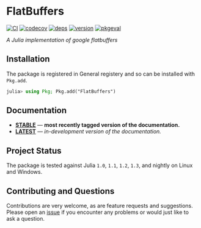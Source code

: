 
# FlatBuffers

[![CI](https://github.com/JuliaData/FlatBuffers.jl/workflows/CI/badge.svg)](https://github.com/JuliaData/FlatBuffers.jl/actions?query=workflow%3ACI)
[![codecov](https://codecov.io/gh/JuliaData/FlatBuffers.jl/branch/master/graph/badge.svg)](https://codecov.io/gh/JuliaData/FlatBuffers.jl)
[![deps](https://juliahub.com/docs/FlatBuffers/deps.svg)](https://juliahub.com/ui/Packages/FlatBuffers/rNtRK?t=2)
[![version](https://juliahub.com/docs/FlatBuffers/version.svg)](https://juliahub.com/ui/Packages/FlatBuffers/rNtRK)
[![pkgeval](https://juliahub.com/docs/FlatBuffers/pkgeval.svg)](https://juliahub.com/ui/Packages/FlatBuffers/rNtRK)

*A Julia implementation of google flatbuffers*

## Installation

The package is registered in General registery and so can be installed with `Pkg.add`.

```julia
julia> using Pkg; Pkg.add("FlatBuffers")
```

## Documentation

- [**STABLE**][docs-stable-url] &mdash; **most recently tagged version of the documentation.**
- [**LATEST**][docs-latest-url] &mdash; *in-development version of the documentation.*

## Project Status

The package is tested against Julia `1.0`, `1.1`, `1.2`, `1.3`, and nightly on Linux and Windows.

## Contributing and Questions

Contributions are very welcome, as are feature requests and suggestions. Please open an
[issue][issues-url] if you encounter any problems or would just like to ask a question.



[docs-latest-img]: https://img.shields.io/badge/docs-latest-blue.svg
[docs-latest-url]: https://JuliaData.github.io/FlatBuffers.jl/latest

[docs-stable-img]: https://img.shields.io/badge/docs-stable-blue.svg
[docs-stable-url]: https://JuliaData.github.io/FlatBuffers.jl/stable


[issues-url]: https://github.com/JuliaData/FlatBuffers.jl/issues
